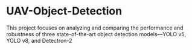 # UAV-Object-Detection
This project focuses on analyzing and comparing the performance and robustness of three state-of-the-art object detection models—YOLO v5, YOLO v8, and Detectron-2
